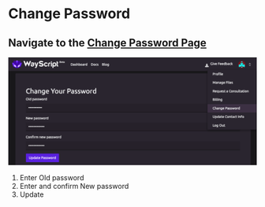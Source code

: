 # Change Password

## Navigate to the [Change Password Page](https://www.wayscript.com/auth/change-password)

![](../.gitbook/assets/screen-shot-2019-07-17-at-6.28.13-pm.png)

1. Enter Old password
2. Enter and confirm New password
3. Update

## 




